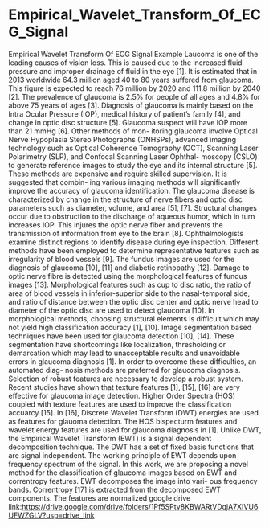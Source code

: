 # Empirical_Wavelet_Transform_Of_ECG_Signal
Empirical Wavelet Transform Of ECG Signal Example
Laucoma is one of the leading causes of vision loss.
This is caused due to the increased fluid pressure and
improper drainage of fluid in the eye [1]. It is estimated that
in 2013 worldwide 64.3 million aged 40 to 80 years suffered
from glaucoma. This figure is expected to reach 76 million
by 2020 and 111.8 million by 2040 [2]. The prevalence of
glaucoma is 2.5% for people of all ages and 4.8% for above
75 years of ages [3].
Diagnosis of glaucoma is mainly based on the Intra Ocular
Pressure (IOP), medical history of patient’s family [4], and
change in optic disc structure [5]. Glaucoma suspect will
have IOP more than 21 mmHg [6]. Other methods of mon-
itoring glaucoma involve Optical Nerve Hypoplasia Stereo
Photographs (ONHSPs), advanced imaging technology such
as Optical Coherence Tomography (OCT), Scanning Laser
Polarimetry (SLP), and Confocal Scanning Laser Ophthal-
moscopy (CSLO) to generate reference images to study the
eye and its internal structure [5]. These methods are expensive
and require skilled supervision. It is suggested that combin-
ing various imaging methods will significantly improve the
accuracy of glaucoma identification.
The glaucoma disease is characterized by change in the
structure of nerve fibers and optic disc parameters such as
diameter, volume, and area [5], [7]. Structural changes occur
due to obstruction to the discharge of aqueous humor, which
in turn increases IOP. This injures the optic nerve fiber
and prevents the transmission of information from eye to
the brain [8]. Ophthalmologists examine distinct regions to
identify disease during eye inspection. Different methods have
been employed to determine representative features such as
irregularity of blood vessels [9].
The fundus images are used for the diagnosis of glaucoma
[10], [11] and diabetic retinopathy [12]. Damage to optic nerve
fibre is detected using the morphological features of fundus
images [13]. Morphological features such as cup to disc ratio,
the ratio of area of blood vessels in inferior-superior side to
the nasal-temporal side, and ratio of distance between the optic
disc center and optic nerve head to diameter of the optic disc
are used to detect glaucoma [10]. In morphological methods,
choosing structural elements is difficult which may not yield
high classification accuracy [1], [10]. Image segmentation
based techniques have been used for glaucoma detection [10],
[14]. These segmentation have shortcomings like localization,
thresholding or demarcation which may lead to unacceptable
results and unavoidable errors in glaucoma diagnosis [1].
In order to overcome these difficulties, an automated diag-
nosis methods are preferred for glaucoma diagnosis. Selection
of robust features are necessary to develop a robust system.
Recent studies have shown that texture features [1], [15],
[16] are very effective for glaucoma image detection. Higher
Order Spectra (HOS) coupled with texture features are used
to improve the classification accuarcy [15]. In [16], Discrete
Wavelet Transform (DWT) energies are used as features for
glauoma detection. The HOS bispecturm features and wavelet
energy features are used for glaucoma diagnosis in [1]. Unlike
DWT, the Empirical Wavelet Transform (EWT) is a signal
dependent decomposition technique. The DWT has a set of
fixed basis functions that are signal independent. The working
principle of EWT depends upon frequency spectrum of the
signal. In this work, we are proposing a novel method for
the classification of glaucoma images based on EWT and
correntropy features. EWT decomposes the image into vari-
ous frequency bands. Correntropy [17] is extracted from the
decomposed EWT components. The features are normalized
google drive link:https://drive.google.com/drive/folders/1Pf5SPtv8KBWARtVDqjA7XIVU6UFWZGLV?usp=drive_link
